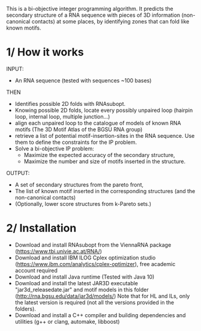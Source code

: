 This is a bi-objective integer programming algorithm.
It predicts the secondary structure of a RNA sequence with pieces of 3D information (non-canonical contacts) at some places, 
by identifying zones that can fold like known motifs.

1/ How it works
===================================
INPUT:
- An RNA sequence (tested with sequences ~100 bases)

THEN
- Identifies possible 2D folds with RNAsubopt.
- Knowing possible 2D folds, locate every possibly unpaired loop (hairpin loop, internal loop, multiple junction...)
- align each unpaired loop to the catalogue of models of known RNA motifs (The 3D Motif Atlas of the BGSU RNA group)
- retrieve a list of potential motif-insertion-sites in the RNA sequence. Use them to define the constraints for the IP problem.
- Solve a bi-objective IP problem: 
    * Maximize the expected accuracy of the secondary structure,
    * Maximize the number and size of motifs inserted in the structure.

OUTPUT:
- A set of secondary structures from the pareto front,
- The list of known motif inserted in the corresponding structures (and the non-canonical contacts)
- (Optionally, lower score structures from k-Pareto sets.)

2/ Installation
==================================
- Download and install RNAsubopt from the ViennaRNA package (https://www.tbi.univie.ac.at/RNA/)
- Download and install IBM ILOG Cplex optimization studio (https://www.ibm.com/analytics/cplex-optimizer), free academic account required
- Download and install Java runtime (Tested with Java 10)
- Download and install the latest JAR3D executable "jar3d_releasedate.jar" and motif models in this folder (http://rna.bgsu.edu/data/jar3d/models/)
  Note that for HL and ILs, only the latest version is required (not all the versions provided in the folders).
- Download and install a C++ compiler and building dependencies and utilities (g++ or clang, automake, libboost)
